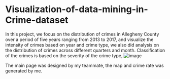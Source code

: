 # Visualization-of-data-mining-in-Crime-dataset

In this project, we focus on the distribution of crimes in Allegheny County over a period of five years ranging from 2013 to 2017, and visualize the intensity of crimes based on year and crime type, we also did analysis on the distribution of crimes across different quarters and month. Classification of the crimes is based on the severity of the crime type, ![image](https://user-images.githubusercontent.com/19311536/145498303-7e40476d-823b-4a1b-ad00-e94b6f99e9ad.png)

The main page was designed by my teammate, the map and crime rate was generated by me. 



